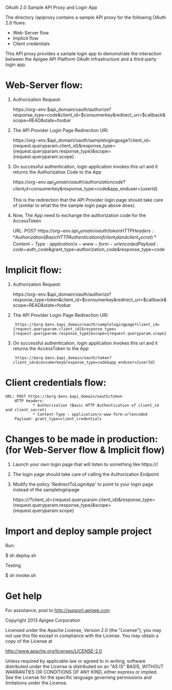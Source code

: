 OAuth 2.0 Sample API Proxy and Login App

The directory /apiproxy contains a sample API proxy for the following OAuth 2.0 flows:

* Web-Server flow
* Implicit flow
* Client credentials

This API proxy provides a sample login app to demonstrate the interaction between 
the Apigee API Platform OAuth infrastructure and a third-party login app. 

# Web-Server flow:

1. Authorization Request:	

	https://$org-$env.$api_domain/oauth/authorize?response_type=code&client_id=$consumerkey&redirect_uri=$callback&scope=READ&state=foobar

2. The API Provider Login Page Redirection URI:

	https://$org-$env.$api_domain/oauth/samplelogingpage?client_id={request.queryparam.client_id}&response_type={request.queryparam.response_type}&scope={request.queryparam.scope}

3. On successful authentication, login application invokes this url and it returns the Authorization Code to the App

	https://$org-$env.$api_domain/oauth/authorizationcode?client_id=$consumerkey&response_type=code&app_enduser={userId} 

   This is the redirection that the API Provider login page should take care of (similar to what the the sample login page above does).

4. Now, The App need to exchange the authorization code for the AccessToken

	URL: POST https://$org-$env.$api_domain/oauth/token
        HTTP Headers: 
                * Authorization (Basic HTTP Authentication of client_id and client_secret)
                * Content-Type : application/x-www-form-urlencoded
        Payload: code=$auth_code&grant_type=authorization_code&response_type=code



# Implicit flow:

1. Authorization Request:

	https://$org-$env.$api_domain/oauth/authorize?response_type=token&client_id=$consumerkey&redirect_uri=$callback&scope=READ&state=foobar

2. The API Provider Login Page Redirection URI:

        https://$org-$env.$api_domain/oauth/samplelogingpage?client_id={request.queryparam.client_id}&response_type={request.queryparam.response_type}&scope={request.queryparam.scope}

3. On successful authentication, login application invokes this url and it returns the AccessToken to the App

        https://$org-$env.$api_domain/oauth/token?client_id=$consumerkey&response_type=code&app_enduser={userId}



# Client credentials flow:

	URL: POST https://$org-$env.$api_domain/oauth/token 
        HTTP Headers: 
                * Authorization (Basic HTTP Authentication of client_id and client_secret)
                * Content-Type : application/x-www-form-urlencoded
        Payload: grant_type=client_credentials



# Changes to be made in production: (for Web-Server flow & Implicit flow) 

1. Launch your own login page that will listen to something like https://<yourdomin>/<loginpageURL>

2. The login page should take care of calling the Authorization Endpoint

3. Modify the policy 'RedirectToLoginApp' to point to your login page instead of the sampleloginpage

	https://<yourdomin>/<loginpageURL>?client_id={request.queryparam.client_id}&amp;response_type={request.queryparam.response_type}&amp;scope={request.queryparam.scope}



# Import and deploy sample project

Run:

$ sh deploy.sh

Testing

$ sh invoke.sh



# Get help

For assistance, post to http://support.apigee.com

Copyright 2013 Apigee Corporation

Licensed under the Apache License, Version 2.0 (the "License"); you may not use
this file except in compliance with the License. You may obtain a copy
of the License at

http://www.apache.org/licenses/LICENSE-2.0

Unless required by applicable law or agreed to in writing, software
distributed under the License is distributed on an "AS IS" BASIS,
WITHOUT WARRANTIES OR CONDITIONS OF ANY KIND, either express or implied.
See the License for the specific language governing permissions and
limitations under the License.
